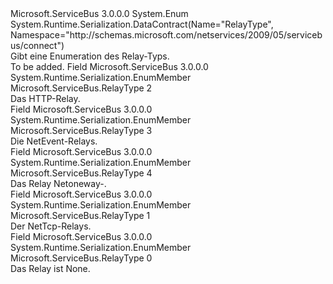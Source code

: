 <Type Name="RelayType" FullName="Microsoft.ServiceBus.RelayType">
  <TypeSignature Language="C#" Value="public enum RelayType" />
  <TypeSignature Language="ILAsm" Value=".class public auto ansi sealed RelayType extends System.Enum" />
  <TypeSignature Language="DocId" Value="T:Microsoft.ServiceBus.RelayType" />
  <TypeSignature Language="VB.NET" Value="Public Enum RelayType" />
  <TypeSignature Language="F#" Value="type RelayType = " />
  <AssemblyInfo>
    <AssemblyName>Microsoft.ServiceBus</AssemblyName>
    <AssemblyVersion>3.0.0.0</AssemblyVersion>
  </AssemblyInfo>
  <Base>
    <BaseTypeName>System.Enum</BaseTypeName>
  </Base>
  <Attributes>
    <Attribute>
      <AttributeName>System.Runtime.Serialization.DataContract(Name="RelayType", Namespace="http://schemas.microsoft.com/netservices/2009/05/servicebus/connect")</AttributeName>
    </Attribute>
  </Attributes>
  <Docs>
    <summary>Gibt eine Enumeration des Relay-Typs.</summary>
    <remarks>To be added.</remarks>
  </Docs>
  <Members>
    <Member MemberName="Http">
      <MemberSignature Language="C#" Value="Http" />
      <MemberSignature Language="ILAsm" Value=".field public static literal valuetype Microsoft.ServiceBus.RelayType Http = int32(2)" />
      <MemberSignature Language="DocId" Value="F:Microsoft.ServiceBus.RelayType.Http" />
      <MemberSignature Language="VB.NET" Value="Http" />
      <MemberSignature Language="F#" Value="Http = 2" Usage="Microsoft.ServiceBus.RelayType.Http" />
      <MemberType>Field</MemberType>
      <AssemblyInfo>
        <AssemblyName>Microsoft.ServiceBus</AssemblyName>
        <AssemblyVersion>3.0.0.0</AssemblyVersion>
      </AssemblyInfo>
      <Attributes>
        <Attribute>
          <AttributeName>System.Runtime.Serialization.EnumMember</AttributeName>
        </Attribute>
      </Attributes>
      <ReturnValue>
        <ReturnType>Microsoft.ServiceBus.RelayType</ReturnType>
      </ReturnValue>
      <MemberValue>2</MemberValue>
      <Docs>
        <summary>Das HTTP-Relay.</summary>
      </Docs>
    </Member>
    <Member MemberName="NetEvent">
      <MemberSignature Language="C#" Value="NetEvent" />
      <MemberSignature Language="ILAsm" Value=".field public static literal valuetype Microsoft.ServiceBus.RelayType NetEvent = int32(3)" />
      <MemberSignature Language="DocId" Value="F:Microsoft.ServiceBus.RelayType.NetEvent" />
      <MemberSignature Language="VB.NET" Value="NetEvent" />
      <MemberSignature Language="F#" Value="NetEvent = 3" Usage="Microsoft.ServiceBus.RelayType.NetEvent" />
      <MemberType>Field</MemberType>
      <AssemblyInfo>
        <AssemblyName>Microsoft.ServiceBus</AssemblyName>
        <AssemblyVersion>3.0.0.0</AssemblyVersion>
      </AssemblyInfo>
      <Attributes>
        <Attribute>
          <AttributeName>System.Runtime.Serialization.EnumMember</AttributeName>
        </Attribute>
      </Attributes>
      <ReturnValue>
        <ReturnType>Microsoft.ServiceBus.RelayType</ReturnType>
      </ReturnValue>
      <MemberValue>3</MemberValue>
      <Docs>
        <summary>Die NetEvent-Relays.</summary>
      </Docs>
    </Member>
    <Member MemberName="NetOneway">
      <MemberSignature Language="C#" Value="NetOneway" />
      <MemberSignature Language="ILAsm" Value=".field public static literal valuetype Microsoft.ServiceBus.RelayType NetOneway = int32(4)" />
      <MemberSignature Language="DocId" Value="F:Microsoft.ServiceBus.RelayType.NetOneway" />
      <MemberSignature Language="VB.NET" Value="NetOneway" />
      <MemberSignature Language="F#" Value="NetOneway = 4" Usage="Microsoft.ServiceBus.RelayType.NetOneway" />
      <MemberType>Field</MemberType>
      <AssemblyInfo>
        <AssemblyName>Microsoft.ServiceBus</AssemblyName>
        <AssemblyVersion>3.0.0.0</AssemblyVersion>
      </AssemblyInfo>
      <Attributes>
        <Attribute>
          <AttributeName>System.Runtime.Serialization.EnumMember</AttributeName>
        </Attribute>
      </Attributes>
      <ReturnValue>
        <ReturnType>Microsoft.ServiceBus.RelayType</ReturnType>
      </ReturnValue>
      <MemberValue>4</MemberValue>
      <Docs>
        <summary>Das Relay Netoneway-.</summary>
      </Docs>
    </Member>
    <Member MemberName="NetTcp">
      <MemberSignature Language="C#" Value="NetTcp" />
      <MemberSignature Language="ILAsm" Value=".field public static literal valuetype Microsoft.ServiceBus.RelayType NetTcp = int32(1)" />
      <MemberSignature Language="DocId" Value="F:Microsoft.ServiceBus.RelayType.NetTcp" />
      <MemberSignature Language="VB.NET" Value="NetTcp" />
      <MemberSignature Language="F#" Value="NetTcp = 1" Usage="Microsoft.ServiceBus.RelayType.NetTcp" />
      <MemberType>Field</MemberType>
      <AssemblyInfo>
        <AssemblyName>Microsoft.ServiceBus</AssemblyName>
        <AssemblyVersion>3.0.0.0</AssemblyVersion>
      </AssemblyInfo>
      <Attributes>
        <Attribute>
          <AttributeName>System.Runtime.Serialization.EnumMember</AttributeName>
        </Attribute>
      </Attributes>
      <ReturnValue>
        <ReturnType>Microsoft.ServiceBus.RelayType</ReturnType>
      </ReturnValue>
      <MemberValue>1</MemberValue>
      <Docs>
        <summary>Der NetTcp-Relays.</summary>
      </Docs>
    </Member>
    <Member MemberName="None">
      <MemberSignature Language="C#" Value="None" />
      <MemberSignature Language="ILAsm" Value=".field public static literal valuetype Microsoft.ServiceBus.RelayType None = int32(0)" />
      <MemberSignature Language="DocId" Value="F:Microsoft.ServiceBus.RelayType.None" />
      <MemberSignature Language="VB.NET" Value="None" />
      <MemberSignature Language="F#" Value="None = 0" Usage="Microsoft.ServiceBus.RelayType.None" />
      <MemberType>Field</MemberType>
      <AssemblyInfo>
        <AssemblyName>Microsoft.ServiceBus</AssemblyName>
        <AssemblyVersion>3.0.0.0</AssemblyVersion>
      </AssemblyInfo>
      <Attributes>
        <Attribute>
          <AttributeName>System.Runtime.Serialization.EnumMember</AttributeName>
        </Attribute>
      </Attributes>
      <ReturnValue>
        <ReturnType>Microsoft.ServiceBus.RelayType</ReturnType>
      </ReturnValue>
      <MemberValue>0</MemberValue>
      <Docs>
        <summary>Das Relay ist None.</summary>
      </Docs>
    </Member>
  </Members>
</Type>